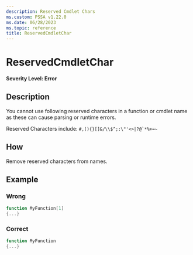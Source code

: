 ```yaml
---
description: Reserved Cmdlet Chars
ms.custom: PSSA v1.22.0
ms.date: 06/28/2023
ms.topic: reference
title: ReservedCmdletChar
---
```

# ReservedCmdletChar

**Severity Level: Error**

## Description

You cannot use following reserved characters in a function or cmdlet name as these can cause parsing
or runtime errors.

Reserved Characters include: ``#,(){}[]&/\\$^;:\"'<>|?@`*%+=~``

## How

Remove reserved characters from names.

## Example

### Wrong

```powershell
function MyFunction[1]
{...}
```

### Correct

```powershell
function MyFunction
{...}
```
